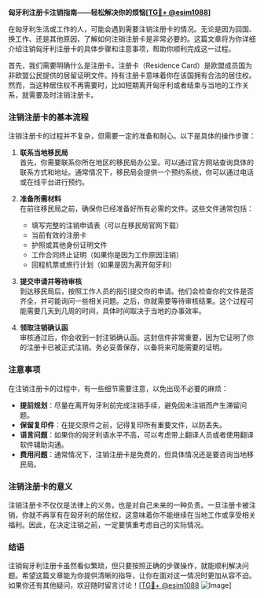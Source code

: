 **匈牙利注册卡注销指南——轻松解决你的烦恼[[TG💪+ @esim1088](https://t.me/s/esim1088)]**

在匈牙利生活或工作的人，可能会遇到需要注销注册卡的情况。无论是因为回国、换工作、还是其他原因，了解如何注销注册卡是非常必要的。这篇文章将为你详细介绍注销匈牙利注册卡的具体步骤和注意事项，帮助你顺利完成这一过程。

首先，我们需要明确什么是注册卡。注册卡（Residence Card）是欧盟成员国为非欧盟公民提供的居留证明文件。持有注册卡意味着你在该国拥有合法的居住权。然而，当这种居住权不再需要时，比如短期离开匈牙利或者结束与当地的工作关系，就需要及时注销注册卡。

### 注销注册卡的基本流程

注销注册卡的过程并不复杂，但需要一定的准备和耐心。以下是具体的操作步骤：

1. **联系当地移民局**  
   首先，你需要联系你所在地区的移民局办公室。可以通过官方网站查询具体的联系方式和地址。通常情况下，移民局会提供一个预约系统，你可以通过电话或在线平台进行预约。

2. **准备所需材料**  
   在前往移民局之前，确保你已经准备好所有必需的文件。这些文件通常包括：
   - 填写完整的注销申请表（可以在移民局官网下载）
   - 当前有效的注册卡
   - 护照或其他身份证明文件
   - 工作合同终止证明（如果你是因为工作原因注销）
   - 回程机票或旅行计划（如果是因为离开匈牙利）

3. **提交申请并等待审核**  
   到达移民局后，按照工作人员的指引提交你的申请。他们会检查你的文件是否齐全，并可能询问一些相关问题。之后，你就需要等待审核结果。这个过程可能需要几天到几周的时间，具体时间取决于当地的办事效率。

4. **领取注销确认函**  
   审核通过后，你会收到一封注销确认函。这封信件非常重要，因为它证明了你的注册卡已被正式注销。务必妥善保存，以备将来可能需要的证明。

### 注意事项

在注销注册卡的过程中，有一些细节需要注意，以免出现不必要的麻烦：

- **提前规划**：尽量在离开匈牙利前完成注销手续，避免因未注销而产生滞留问题。
- **保留复印件**：在提交原件之前，记得复印所有重要文件，以防丢失。
- **语言问题**：如果你的匈牙利语水平不高，可以考虑带上翻译人员或者使用翻译软件辅助沟通。
- **费用问题**：通常情况下，注销注册卡是免费的，但具体情况还是要咨询当地移民局。

### 注销注册卡的意义

注销注册卡不仅仅是法律上的义务，也是对自己未来的一种负责。一旦注册卡被注销，你就不再享有在匈牙利的居住权，这意味着你不能继续在当地工作或享受相关福利。因此，在决定注销之前，一定要慎重考虑自己的实际情况。

### 结语

注销匈牙利注册卡虽然看似繁琐，但只要按照正确的步骤操作，就能顺利解决问题。希望这篇文章能为你提供清晰的指导，让你在面对这一情况时更加从容不迫。如果你还有其他疑问，欢迎随时留言讨论！[[TG💪+ @esim1088](https://t.me/s/esim1088) ![Image](https://i.postimg.cc/4NQfJmqS/Snipaste-2025-05-13-00-14-12.png)]